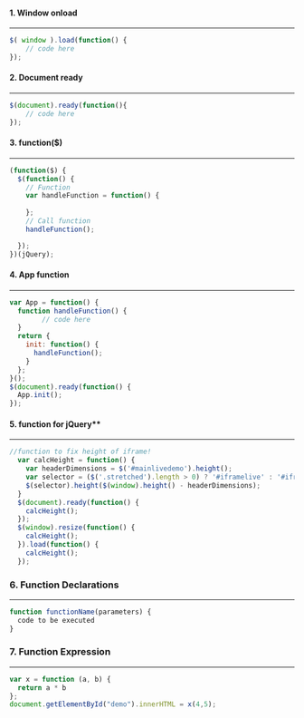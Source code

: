 #### 1. Window onload
---
```javascript
$( window ).load(function() {
	// code here
});
```

#### 2. Document ready
---
```javascript
$(document).ready(function(){
	// code here
});
```

#### 3. function($)
---
```javascript
(function($) {
  $(function() {
    // Function
    var handleFunction = function() {
      
    };
    // Call function
    handleFunction();

  });
})(jQuery);
```

#### 4. App function
---
```javascript
var App = function() {
  function handleFunction() {
		// code here   
  }
  return {
    init: function() {
      handleFunction();
    }
  };
}();
$(document).ready(function() {
  App.init();
});
```

#### 5. function for jQuery**
---
```javascript
//function to fix height of iframe!
  var calcHeight = function() {
    var headerDimensions = $('#mainlivedemo').height();
    var selector = ($('.stretched').length > 0) ? '#iframelive' : '#iframelive iframe';
    $(selector).height($(window).height() - headerDimensions);
  }
  $(document).ready(function() {
    calcHeight();
  });
  $(window).resize(function() {
    calcHeight();
  }).load(function() {
    calcHeight();
  });
  ```
  
### 6. Function Declarations
---
```javascript
function functionName(parameters) {
  code to be executed
}
```

### 7. Function Expression
---
```javascript
var x = function (a, b) {
  return a * b
};
document.getElementById("demo").innerHTML = x(4,5);
```
